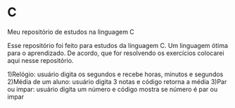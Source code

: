 # C
Meu repositório de estudos na linguagem C

Esse repositório foi feito para estudos da linguagem C. Um linguagem ótima para o aprendizado. 
De acordo, que for resolvendo os exercícios colocarei aqui nesse repositório.

1)Relógio: usuário digita os segundos e recebe horas, minutos e segundos
2)Média de um aluno: usuário digita 3 notas e código retorna a média
3)Par ou impar: usuário digita um número e código mostra se número é par ou impar


